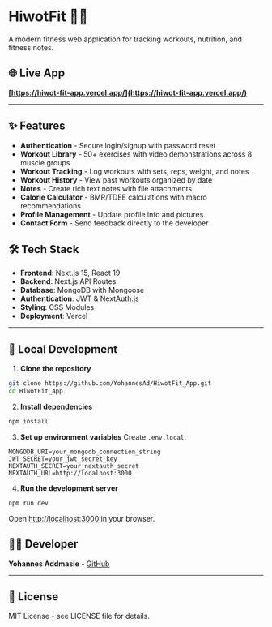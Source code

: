 # HiwotFit 🏋️‍♀️

A modern fitness web application for tracking workouts, nutrition, and fitness notes.

## 🌐 Live App

**[https://hiwot-fit-app.vercel.app/](https://hiwot-fit-app.vercel.app/)**

---

## ✨ Features

- **Authentication** - Secure login/signup with password reset
- **Workout Library** - 50+ exercises with video demonstrations across 8 muscle groups
- **Workout Tracking** - Log workouts with sets, reps, weight, and notes
- **Workout History** - View past workouts organized by date
- **Notes** - Create rich text notes with file attachments
- **Calorie Calculator** - BMR/TDEE calculations with macro recommendations
- **Profile Management** - Update profile info and pictures
- **Contact Form** - Send feedback directly to the developer

## 🛠️ Tech Stack

- **Frontend**: Next.js 15, React 19
- **Backend**: Next.js API Routes
- **Database**: MongoDB with Mongoose
- **Authentication**: JWT & NextAuth.js
- **Styling**: CSS Modules
- **Deployment**: Vercel

---

## 🚀 Local Development

1. **Clone the repository**

```bash
git clone https://github.com/YohannesAd/HiwotFit_App.git
cd HiwotFit_App
```

2. **Install dependencies**

```bash
npm install
```

3. **Set up environment variables**
   Create `.env.local`:

```env
MONGODB_URI=your_mongodb_connection_string
JWT_SECRET=your_jwt_secret_key
NEXTAUTH_SECRET=your_nextauth_secret
NEXTAUTH_URL=http://localhost:3000
```

4. **Run the development server**

```bash
npm run dev
```

Open [http://localhost:3000](http://localhost:3000) in your browser.

## 👨‍💻 Developer

**Yohannes Addmasie** - [GitHub](https://github.com/YohannesAd)

---

## 📄 License

MIT License - see LICENSE file for details.

